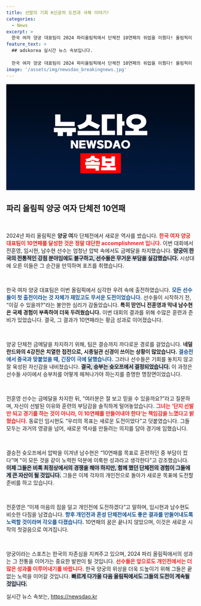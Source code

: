 ```yaml
---
title: 선발의 기회 K신궁의 도전과 극복 이야기!
categories:
  - News
excerpt: >
  한국 여자 양궁 대표팀이 2024 파리올림픽에서 단체전 10연패의 위업을 이뤘다! 올림픽이 첫 출전인 신예 선수들도 중압감을 이겨내고 금메달을 쟁취, 그들의 도전과 감동의 이야기를 확인해보세요!
feature_text: >
  ## adskorea 실시간 뉴스 속보입니다.

  한국 여자 양궁 대표팀이 2024 파리올림픽에서 단체전 10연패의 위업을 이뤘다! 올림픽이 첫 출전인 신예 선수들도 중압감을 이겨내고 금메달을 쟁취, 그들의 도전과 감동의 이야기를 확인해보세요!
image: '/assets/img/newsdao_breakingnews.jpg'
---
```


<p><img src="/assets/img/newsdao_breakingnews.jpg" alt="adskorea 속보" /></p>

<h2 data-ke-size="size26">파리 올림픽 양궁 여자 단체전 10연패</h2>

<p data-ke-size="size16">&nbsp;</p>

<p>2024년 파리 올림픽은 <b>양궁 여</b>자 단체전에서 새로운 역사를 썼습니다. <b><span style="color: #ee2323;">한국 여자 양궁 대표팀이 10연패를 달성한 것은 정말 대단한 accomplishment 입니다.</span></b> 이번 대회에서 전훈영, 임시현, 남수현 선수는 엄청난 압박 속에서도 금메달을 차지했습니다. <b><span style="background-color: #21538527;">양궁이 한국의 전통적인 강점 분야임에도 불구하고, 선수들은 무거운 부담을 실감했습니다.</span></b> 시상대에 오른 이들은 그 순간을 만끽하며 포즈를 취했습니다.</p>

<p data-ke-size="size16">&nbsp;</p>

<p>한국 여자 양궁 대표팀은 이번 올림픽에서 심각한 우려 속에 출전하였습니다. <b><span style="color: #1a5490;">모든 선수들이 첫 출전이라는 것 자체가 재밌고도 무서운 도전이었습니다.</span></b> 선수들이 시작하기 전, “이길 수 있을까?”라는 불안한 심리가 감돌았습니다. <b><span style="ee2323;">특히 맏언니 전훈영과 막내 남수현은 국제 경험이 부족하여 더욱 두려웠습니다.</span></b> 이번 대회의 결과를 위해 수많은 훈련과 준비가 있었습니다. 결국, 그 결과가 10연패라는 황금 성과로 이어졌습니다.</p>

<p data-ke-size="size16">&nbsp;</p>

<p>양궁 단체전 금메달을 차지하기 위해, 팀은 결승까지 까다로운 경로를 걸었습니다. <b>네덜란드와의 4강전은 치열한 접전으로, 시종일관 신경이 쓰이는 상황이 많았습니다.</b> <b><span style="color: #1a5490;">결승전에서 중국과 맞붙었을 때, 긴장이 극에 달했습니다.</span></b> 그러나 선수들은 기회를 놓치지 않고 잘 육성된 자신감을 내비쳤습니다. <b><span style="background-color: #21538527;">결국, 승부는 슛오프에서 결정되었습니다.</span></b> 이 과정은 선수들 사이에서 승부처를 어떻게 헤쳐나가야 하는지를 증명한 명장면이었습니다.</p>

<p data-ke-size="size16">&nbsp;</p>

<p>전훈영 선수는 금메달을 차지한 뒤, “여러분은 절 보고 믿을 수 있을까요?”라고 질문하며, 자신이 선발된 이유와 훈련의 부담감을 솔직하게 털어놓았습니다. <b><span style="color: #ee2323;">그녀는 ‘단지 선발만 되고 경기를 하는 것이 아니라, 이 10연패를 만들어내야 한다’는 책임감을 느꼈다고 밝혔습니다.</span></b> 동료인 임시현도 “우리의 목표는 새로운 도전이었다”고 덧붙였습니다. 그들 모두는 과거의 영광을 넘어, 새로운 역사를 만들려는 의지를 담아 경기에 임했습니다.</p>

<p data-ke-size="size16">&nbsp;</p>

<p>결승전 슛오프에서 압박을 이겨낸 남수현은 “10연패를 목표로 훈련하던 중 부담이 컸다”며 "이 모든 것을 같이 노력한 덕분에 이룩한 성과라고 생각한다"고 강조했습니다. <b><span style="background-color: #21538527;">이제 그들은 비록 최정상에서의 경쟁을 해야 하지만, 함께 했던 단체전의 경험이 그들에게 큰 자산이 될 것입니다.</span></b> 그들은 이제 각자의 개인전으로 돌아가 새로운 목표에 도전할 준비를 하고 있습니다.</p>

<p data-ke-size="size16">&nbsp;</p>

<p>전훈영은 “이제 마음의 짐을 덜고 개인전에 도전하겠다”고 말하며, 임시현과 남수현도 비슷한 다짐을 남겼습니다. <b><span style="color: #1a5490;">향후 개인전과 혼성 단체전에서도 좋은 결과를 만들어내도록 노력할 것이라며 각오를 다졌습니다.</span></b> 10연패의 꿈은 끝나지 않았으며, 이것은 새로운 시작의 첫걸음으로 여겨집니다.</p>

<p data-ke-size="size16">&nbsp;</p>

<p>양궁이라는 스포츠는 한국의 자존심을 지켜주고 있으며, 2024 파리 올림픽에서의 성과는 그 전통을 이어가는 중요한 발판이 될 것입니다. <b><span style="color: #ee2323;">선수들은 앞으로도 개인전에서는 더 많은 성과를 이루어내기를 바랍니다.</span></b> 한국 양궁의 위상을 더욱 드높이기 위해 그들은 끝없는 노력을 이어갈 것입니다. <b><span style="background-color: #21538527;">빠르게 다가올 다음 올림픽에서도 그들의 도전이 계속될 것입니다.</span></b></p>
실시간 뉴스 속보는, <a href="https://newsdao.kr" rel="dofollow">https://newsdao.kr</a>


